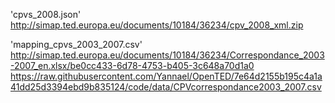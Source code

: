 'cpvs_2008.json'
http://simap.ted.europa.eu/documents/10184/36234/cpv_2008_xml.zip

'mapping_cpvs_2003_2007.csv'
http://simap.ted.europa.eu/documents/10184/36234/Correspondance_2003-2007_en.xlsx/be0cc433-6d78-4753-b405-3c648a70d1a0
https://raw.githubusercontent.com/Yannael/OpenTED/7e64d2155b195c4a1a41dd25d3394ebd9b835124/code/data/CPVcorrespondance2003_2007.csv


